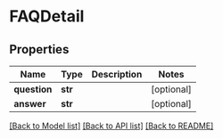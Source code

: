 # FAQDetail

## Properties
Name | Type | Description | Notes
------------ | ------------- | ------------- | -------------
**question** | **str** |  | [optional] 
**answer** | **str** |  | [optional] 

[[Back to Model list]](../README.md#documentation-for-models) [[Back to API list]](../README.md#documentation-for-api-endpoints) [[Back to README]](../README.md)

